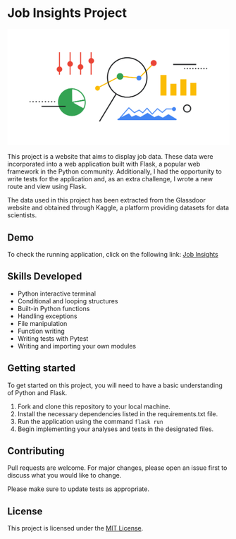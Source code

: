 # Job Insights Project

![Cover Image](https://raw.githubusercontent.com/heitornobrega/job-insights/main/.images/job.png)

This project is a website that aims to display job data. These data were incorporated into a web application built with Flask, a popular web framework in the Python community. Additionally, I had the opportunity to write tests for the application and, as an extra challenge, I wrote a new route and view using Flask.

The data used in this project has been extracted from the Glassdoor website and obtained through Kaggle, a platform providing datasets for data scientists.

## Demo

To check the running application, click on the following link: [Job Insights](https://job-insights.onrender.com/)

## Skills Developed
- Python interactive terminal
- Conditional and looping structures
- Built-in Python functions
- Handling exceptions
- File manipulation
- Function writing
- Writing tests with Pytest
- Writing and importing your own modules

## Getting started

To get started on this project, you will need to have a basic understanding of Python and Flask.

1. Fork and clone this repository to your local machine.
2. Install the necessary dependencies listed in the requirements.txt file.
3. Run the application using the command `flask run`
4. Begin implementing your analyses and tests in the designated files.

## Contributing

Pull requests are welcome. For major changes, please open an issue first to discuss what you would like to change.

Please make sure to update tests as appropriate.

## License

This project is licensed under the [MIT License](https://choosealicense.com/licenses/mit/).

